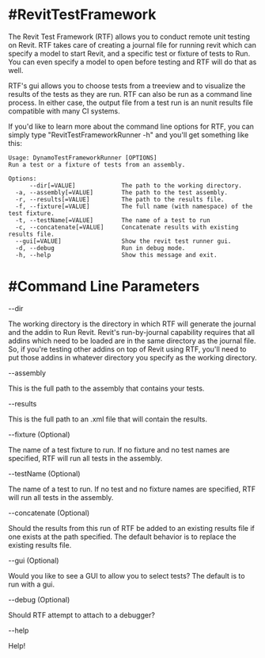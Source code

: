 #RevitTestFramework
==================

The Revit Test Framework (RTF) allows you to conduct remote unit testing on Revit. RTF takes care of creating a journal file for running revit which can specify a model to start Revit, and a specific test or fixture of tests to Run. You can even specify a model to open before testing and RTF will do that as well. 

RTF's gui allows you to choose tests from a treeview and to visualize the results of the tests as they are run. RTF can also be run as a command line process. In either case, the output file from a test run is an nunit results file compatible with many CI systems.

If you'd like to learn more about the command line options for RTF, you can simply type "RevitTestFrameworkRunner -h" and you'll get something like this:

    Usage: DynamoTestFrameworkRunner [OPTIONS]
    Run a test or a fixture of tests from an assembly.

    Options:
          --dir[=VALUE]             The path to the working directory.
      -a, --assembly[=VALUE]        The path to the test assembly.
      -r, --results[=VALUE]         The path to the results file.
      -f, --fixture[=VALUE]         The full name (with namespace) of the test fixture.
      -t, --testName[=VALUE]        The name of a test to run
      -c, --concatenate[=VALUE]     Concatenate results with existing results file.
      --gui[=VALUE]                 Show the revit test runner gui.
      -d, --debug                   Run in debug mode.
      -h, --help                    Show this message and exit.

#Command Line Parameters
========================

--dir

The working directory is the directory in which RTF will generate the journal and the addin to Run Revit. Revit's run-by-journal capability requires that all addins which need to be loaded are in the same directory as the journal file. So, if you're testing other addins on top of Revit using RTF, you'll need to put those addins in whatever directory you specify as the working directory.

--assembly

This is the full path to the assembly that contains your tests.

--results

This is the full path to an .xml file that will contain the results.

--fixture (Optional)

The name of a test fixture to run. If no fixture and no test names are specified, RTF will run all tests in the assembly.

--testName (Optional)

The name of a test to run. If no test and no fixture names are specified, RTF will run all tests in the assembly.

--concatenate (Optional)

Should the results from this run of RTF be added to an existing results file if one exists at the path specified. The default behavior is to replace the existing results file.

--gui (Optional)

Would you like to see a GUI to allow you to select tests? The default is to run with a gui.

--debug (Optional)

Should RTF attempt to attach to a debugger?

--help

Help!
